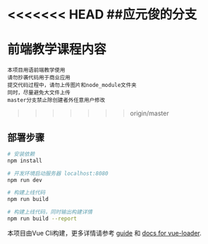 <<<<<<< HEAD
##应元俊的分支
=======
# 前端教学课程内容

```
本项目用语前端教学使用
请勿抄袭代码用于商业应用
提交代码过程中，请勿上传图片和node_module文件夹
同时，尽量避免大文件上传
master分支禁止除创建者外任意用户修改
```

>>>>>>> origin/master
## 部署步骤

``` bash
# 安装依赖
npm install

# 开发环境启动服务器 localhost:8080
npm run dev

# 构建上线代码
npm run build

# 构建上线代码，同时输出构建详情
npm run build --report
```

本项目由Vue Cli构建，更多详情请参考 [guide](http://vuejs-templates.github.io/webpack/) 和 [docs for vue-loader](http://vuejs.github.io/vue-loader).
